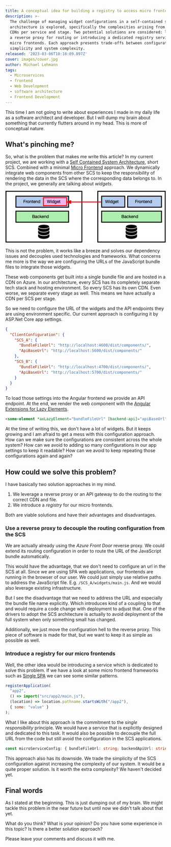 ```yaml
---
title: A conceptual idea for building a registry to access micro frontends
description: >-
  The challenge of managing widget configurations in a self-contained system
  architecture is explored, specifically the complexities arising from multiple
  CDNs per service and stage. Two potential solutions are considered: leveraging
  a reverse proxy for routing or introducing a dedicated registry service for
  micro frontends. Each approach presents trade-offs between configuration
  simplicity and system complexity.
released: '2023-03-06T10:18:09.897Z'
cover: images/cover.jpg
author: Michael Lehmann
tags:
  - Microservices
  - frontend
  - Web Development
  - software architecture
  - Frontend Development
---
```

This time I am not going to write about experiences I made in my daily life as a software architect and developer. But I will dump my brain about something that currently flutters around in my head. This is more of conceptual nature.

## What's pinching me?

So, what is the problem that makes me write this article? In my current project, we are working with a [Self Contained System Architecture](https://scs-architecture.org/), short SCS. Combined with a minimal [Micro Frontend](https://micro-frontends.org/) approach. We dynamically integrate web components from other SCS to keep the responsibility of rendering the data in the SCS where the corresponding data belongs to. In the project, we generally are talking about *widgets*.

![Self Contained Systems with Widgets](images/1749948026642-adyfl2dwpk.png)

This is not the problem, it works like a breeze and solves our dependency issues and decouples used technologies and frameworks. What concerns me more is the way we are configuring the URLs of the JavaScript bundle files to integrate those widgets.

These web components get built into a single bundle file and are hosted in a CDN on Azure. In our architecture, every SCS has its completely separate tech stack and hosting environment. So every SCS has its own CDN. Even worse, we separate every stage as well. This means we have actually a CDN per SCS per stage.

So we need to configure the URL of the widgets and the API endpoints they are using environment specific. Our current approach is configuring it by ASP.Net Core app settings.

```json
{
  "ClientConfiguration": {
    "SCS_A": {
      "BundleFileUrl": "http://localhost:4600/dist/components/",
      "ApiBaseUrl": "http://localhost:5600/dist/components/"
    },
    "SCS_B": {
      "BundleFileUrl": "http://localhost:4700/dist/components/",
      "ApiBaseUrl": "http://localhost:5700/dist/components/"
    }
  }
}
```

To load those settings into the Angular frontend we provide an API endpoint. At the end, we render the web component with the [Angular Extensions for Lazy Elements](https://angular-extensions.github.io/elements/#/home).

```html
<some-element *axLazyElement="bundleFileUrl" [backend-api]="apiBaseUrl"> </some-element>
```

At the time of writing this, we don't have a lot of widgets. But it keeps growing and I am afraid to get a mess with this configuration approach. How can we make sure the configurations are consistent across the whole system? How can we avoid to adding so many configurations in our app settings to keep it readable? How can we avoid to keep repeating those configurations again and again?

## How could we solve this problem?

I have basically two solution approaches in my mind.

1. We leverage a reverse proxy or an API gateway to do the routing to the correct CDN and file.
2. We introduce a *registry* for our micro frontends.

Both are viable solutions and have their advantages and disadvantages.

### Use a reverse proxy to decouple the routing configuration from the SCS

We are actually already using the *Azure Front Door* reverse proxy. We could extend its routing configuration in order to route the URL of the JavaScript bundle automatically.

This would have the advantage, that we don't need to configure an url in the SCS at all. Since we are using SPA web applications, our frontends are running in the browser of our user. We could just simply use relative paths to address the JavaScript file. E.g. `/SCS_A/widgets/main.js`. And we would also leverage existing infrastructure.

But I see the disadvantage that we need to address the URL and especially the bundle file name explicitly. Which introduces kind of a coupling to that and would require a code change with deployment to adjust that. One of the drivers to adopt the SCS architecture is actually to avoid deployment of the full system when only something small has changed.

Additionally, we just move the configuration hell to the reverse proxy. This piece of software is made for that, but we want to keep it as simple as possible as well.

### Introduce a registry for our micro frontends

Well, the other idea would be introducing a service which is dedicated to solve this problem. If we have a look at some micro frontend frameworks such as [Single SPA](https://single-spa.js.org/) we can see some similar patterns.

```js
registerApplication(
  "app2",
  () => import("src/app2/main.js"),
  (location) => location.pathname.startsWith("/app2"),
  { some: "value" }
);
```

What I like about this approach is the commitment to the *single responsibility* principle. We would have a service that is explicitly designed and dedicated to this task. It would also be possible to decouple the full URL from the code but still avoid the configuration in the SCS applications.

```ts
const microServiceConfig: { bundleFileUrl: string; backendApiUrl: string; } = registry.resolveMicroFrontendConfig(key: 'scs_A_widgets');
```

This approach also has its downside. We trade the simplicity of the SCS configuration against increasing the complexity of our system. It would be a quite proper solution. Is it worth the extra complexity? We haven't decided yet.

## Final words

As I stated at the beginning. This is just dumping out of my brain. We might tackle this problem in the near future but until now we didn't talk about that yet.

What do you think? What is your opinion? Do you have some experience in this topic? Is there a better solution approach?

Please leave your comments and discuss it with me.
